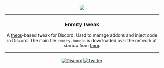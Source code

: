 <div align='center'>
   <img src='https://enmity-mod.github.io/repo/banner.png' />
</div>

---

<div align='center'>
   <h3>Enmity Tweak</h3>

   A [theos](https://github.com/theos/theos)-based tweak for Discord.
   Used to manage addons and inject code in Discord.
   The main file `enmity.bundle` is downloaded over the network at startup from [here](https://enmity-mod.github.io/assets/enmity.bundle).
</div>

---

<div align='center' style='margin-top: 15px;'>
   <a href='https://discord.gg/rMdzhWUaGT'><img align='center' alt='Discord' src='https://img.shields.io/discord/950850315601711176?color=36309d&label=DISCORD&logo=discord&logoColor=white&style=for-the-badge'></a>
   <a href='https://twitter.com/EnmityApp'><img align='center' alt='Twitter' src='https://img.shields.io/twitter/follow/EnmityApp?color=36309d&label=TWITTER&logo=TWITTER&logoColor=white&style=for-the-badge'></a>
</div>